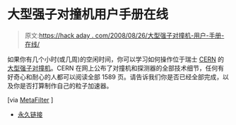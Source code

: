 # 大型强子对撞机用户手册在线

> 原文:[https://hack aday . com/2008/08/26/大型强子对撞机-用户-手册-在线/](https://hackaday.com/2008/08/26/large-hadron-collider-user-manual-online/)

如果你有几个小时(或几周)的空闲时间，你可以学习如何操作位于瑞士 [CERN](http://public.web.cern.ch/Public/Welcome.html) 的[大型强子对撞机](http://www.mahalo.com/Lhc)。CERN 在网上公布了对撞机和探测器的全部技术细节，任何有好奇心和耐心的人都可以阅读全部 1589 页。请告诉我们你是否已经全部完成，以及你是否打算制作自己的粒子加速器。

[via [MetaFilter](http://www.metafilter.com/74385/How-to-run-the-LHC) ]

*   [永久链接](http://www.iop.org/EJ/journal/-page=extra.lhc/jinst)